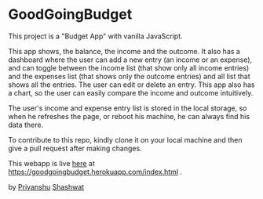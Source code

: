 # GoodGoingBudget
This project is a "Budget App" with vanilla JavaScript.


This app shows, the balance, the income and the outcome. It also has a dashboard where the user can add a new entry (an income or an expense), and can toggle between the income list (that show only all income entries) and the expenses list (that shows only the outcome entries) and all list that shows all the entries.
The user can edit or delete an entry.
This app also has a chart, so the user can easily compare the income and outcome intuitively.

The user's income and expense entry list is stored in the local storage, so when he refreshes the page, or reboot his machine, he can always find  his data there.

To contribute to this repo, kindly clone it on your local machine and then give a pull request after making changes.

This webapp is live <a href="https://goodgoingbudget.herokuapp.com/index.html" target="_blank">here</a> at https://goodgoingbudget.herokuapp.com/index.html .

by <a href="https://github.com/priyanshu-shubham/">Priyanshu</a>
<a href="https://github.com/shashwat0003">Shashwat</a>
